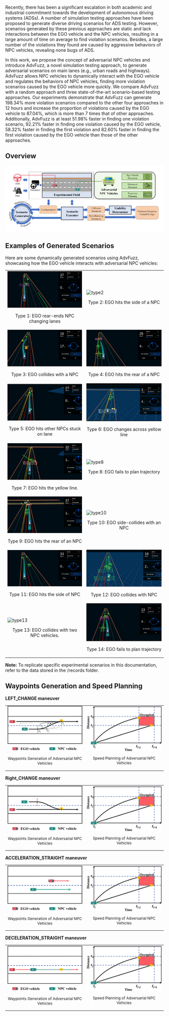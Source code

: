 Recently, there has been a significant escalation in both academic and industrial commitment towards the development of autonomous driving systems (ADSs). A number of simulation testing approaches have been proposed to generate diverse driving scenarios for ADS testing. However, scenarios generated by these previous approaches are static and lack interactions between the EGO vehicle and the NPC vehicles, resulting in a large amount of time on average to find violation scenarios. Besides, a large number of the violations they found are caused by aggressive behaviors of NPC vehicles, revealing none bugs of ADS. 

In this work, we propose the concept of adversarial NPC vehicles and introduce AdvFuzz, a novel simulation testing approach, to generate adversarial scenarios on main lanes (e.g., urban roads and highways). AdvFuzz allows NPC vehicles to dynamically interact with the EGO vehicle and regulates the behaviors of NPC vehicles, finding more violation scenarios caused by the EGO vehicle more quickly. We compare AdvFuzz with a random approach and three state-of-the-art scenario-based testing approaches. Our experiments demonstrate that AdvFuzz can generate 198.34\% more violation scenarios compared to the other four approaches in 12 hours and increase the proportion of violations caused by the EGO vehicle to 87.04\%, which is more than 7 times that of other approaches. Additionally, AdvFuzz is at least 51.98\% faster in finding one violation scenario, 92.21\% faster in finding one violation caused by the EGO vehicle, 58.32\% faster in finding the first violation and 82.60\% faster in finding the first violation caused by the EGO vehicle than those of the other approaches.

## Overview
![](/img/Overview_01.png)

## Examples of Generated Scenarios
Here are some dynamically generated scenarios using AdvFuzz, showcasing how the EGO vehicle interacts with adversarial NPC vehicles:
<table>
  <tr>
    <td>
      <img src="img/type1.gif" alt="type1" style="width: 100%;" />
      <p align="center">Type 1: EGO rear-ends NPC changing lanes</p>
    </td>
    <td>
      <img src="img/type2.gif" alt="type2" style="width: 100%;" />
      <p align="center">Type 2: EGO hits the side of a NPC</p>
    </td>
  <tr>
    <tr>
    <td>
      <img src="img/type3.gif" alt="type3" style="width: 100%;" />
      <p align="center">Type 3: EGO collides with a NPC</p>
    </td>
    <td>
      <img src="img/type4.gif" alt="type4" style="width: 100%;" />
      <p align="center">Type 4: EGO hits the rear of a NPC</p>
    </td>
  </tr>
  <tr>
    <td>
      <img src="img/type5.gif" alt="type5" style="width: 100%;" />
      <p align="center">Type 5: EGO hits other NPCs stuck on lane</p>
    </td>
    <td>
      <img src="img/type6.gif" alt="type6" style="width: 100%;" />
      <p align="center">Type 6: EGO changes across yellow line</p>
    </td>
  <tr>
    <tr>
    <td>
      <img src="img/type7.gif" alt="type7" style="width: 100%;" />
      <p align="center">Type 7: EGO hits the yellow line. </p>
    </td>
    <td>
      <img src="img/type8.gif" alt="type8" style="width: 100%;" />
      <p align="center">Type 8: EGO fails to plan trajectory</p>
    </td>
  </tr>
  <tr>
    <td>
      <img src="img/type9.gif" alt="type9" style="width: 100%;" />
      <p align="center">Type 9: EGO hits the rear of an NPC</p>
    </td>
    <td>
      <img src="img/type10.gif" alt="type10" style="width: 100%;" />
      <p align="center">Type 10: EGO side-collides with an NPC</p>
    </td>
  </tr>
  <tr>
    <td>
      <img src="img/type11.gif" alt="type11" style="width: 100%;" />
      <p align="center">Type 11: EGO hits the side of NPC</p>
    </td>
    <td>
      <img src="img/type12.gif" alt="type12" style="width: 100%;" />
      <p align="center">Type 12: EGO collides with NPC</p>
    </td>
  </tr>
  <tr>
    <td>
      <img src="img/type13.gif" alt="type13" style="width: 100%;" />
      <p align="center">Type 13: EGO collides with two NPC vehicles.</p>
    </td>
    <td>
      <img src="img/type14.gif" alt="type14" style="width: 100%;" />
      <p align="center">Type 14: EGO fails to plan trajectory</p>
    </td>
  </tr>
</table>

<!-- 具体的复现实验场景可以参考records文件夹下的数据 -->
**Note:** To replicate specific experimental scenarios in this documentation, refer to the data stored in the /records folder.
## Waypoints Generation and Speed Planning

**LEFT_CHANGE maneuver** 
<table>
  <tr>
    <td>
      <img src="img/ST_graph1.png" alt="ST_graph1" style="width: 100%;" />
      <p align="center" style="font-size: 12px;">Waypoints Generation of Adversarial NPC Vehicles</p>
    </td>
    <td>
      <img src="img/ST_graph2.png" alt="ST_graph2" style="width: 100%;" />
      <p align="center" style="font-size: 12px;">Speed Planning of Adversarial NPC Vehicles</p>
    </td>
  </tr>
</table>

**Right_CHANGE maneuver**
<table>
  <tr>
    <td>
      <img src="img/ST_graph4.png" alt="ST_graph4" style="width: 100%;" />
      <p align="center" style="font-size: 12px;">Waypoints Generation of Adversarial NPC Vehicles</p>
    </td>
    <td>
      <img src="img/ST_graph2.png" alt="ST_graph2" style="width: 100%;" />
      <p align="center" style="font-size: 12px;">Speed Planning of Adversarial NPC Vehicles</p>
    </td>
  </tr>
</table>

**ACCELERATION_STRAIGHT maneuver**
<table>
  <tr>
    <td>
      <img src="img/ST_graph6.png" alt="ST_graph5" style="width: 100%;" />
      <p align="center" style="font-size: 12px;">Waypoints Generation of Adversarial NPC Vehicles</p>
    </td>
    <td>
      <img src="img/ST_graph2.png" alt="ST_graph6" style="width: 100%;" />
      <p align="center" style="font-size: 12px;">Speed Planning of Adversarial NPC Vehicles</p>
    </td>
  </tr>
</table>

**DECELERATION_STRAIGHT maneuver**
<table>
  <tr>
    <td>
      <img src="img/ST_graph5.png" alt="ST_graph7" style="width: 100%;" />
      <p align="center" style="font-size: 12px;">Waypoints Generation of Adversarial NPC Vehicles</p>
    </td>
    <td>
      <img src="img/ST_graph2.png" alt="ST_graph8" style="width: 100%;" />
      <p align="center" style="font-size: 12px;">Speed Planning of Adversarial NPC Vehicles</p>
    </td>
  </tr>
</table>
